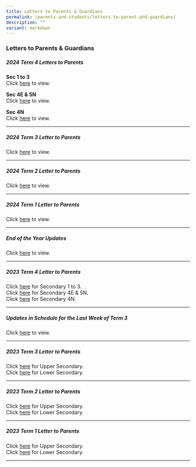 ```yaml
---
title: Letters to Parents & Guardians
permalink: /parents-and-students/letters-to-parent-and-guardians/
description: ""
variant: markdown
---
```

### Letters to Parents &amp; Guardians

##### 2024 Term 4 Letters to Parents

**Sec 1 to 3**
<br>
Click [here](/files/Letters%20to%20Parents%20&amp;%20Guardians/2024_Term_4_Letter__Sec_1_to_3_.pdf) to view.

**Sec 4E &amp; 5N**
<br>
Click [here](/files/Letters%20to%20Parents%20&amp;%20Guardians/SSS_2024_Term_4_Letter__Sec_4E5N_.pdf) to view.

**Sec 4N**
<br>
Click [here](/files/Letters%20to%20Parents%20&amp;%20Guardians/SSS_2024_Term_4_Letter__Sec_4N_.pdf) to view.

<hr>

##### 2024 Term 3 Letter to Parents

Click [here](/files/Letters%20to%20Parents%20&amp;%20Guardians/2024_Term_3_Letter_to_Parents_.pdf) to view.

<hr>

##### 2024 Term 2 Letter to Parents

Click [here](/files/Parents%20and%20Students/Letters%20to%20Parents%20&amp;%20Guardians/2024_Term_2_Letter_to_Parents.pdf) to view.

<hr>

##### 2024 Term 1 Letter to Parents

Click [here](/files/Letters%20to%20Parents%20&amp;%20Guardians/2024_Term_1_Letter_to_Parents.pdf) to view.

<hr>

##### End of the Year Updates

Click [here](/files/Letters%20to%20Parents%20&amp;%20Guardians/Letter_to_Parent__End_of_the_Year_Updates_.pdf) to view.

<hr>

##### 2023 Term 4 Letter to Parents

Click [here](/files/Parents%20and%20Students/Letters%20to%20Parents%20&amp;%20Guardians/2023%20term%204%20letter.pdf) for Secondary 1 to 3.<br>
Click [here](/files/Parents%20and%20Students/Letters%20to%20Parents%20&amp;%20Guardians/sss%202023%20term%204%20letter%20(sec%204e5n)%20.pdf) for Secondary 4E &amp; 5N.<br>
Click [here](/files/Parents%20and%20Students/Letters%20to%20Parents%20&amp;%20Guardians/sss%202023%20term%204%20letter%20(sec%204n)%20.pdf) for Secondary 4N.<br>

<hr>

##### Updates in Schedule for the Last Week of Term 3

Click [here](/files/Letters%20to%20Parents%20&amp;%20Guardians/2023%20term%203%20letter%20to%20parents%20(update%20in%20schedule%20for%20last%20week).pdf) to view.

<hr>

##### 2023 Term 3 Letter to Parents

Click [here](/files/Letters%20to%20Parents%20&amp;%20Guardians/2023%20term%203%20letter%20to%20parents%20(upper%20sec).pdf) for Upper Secondary.<br>
Click [here](/files/Letters%20to%20Parents%20&amp;%20Guardians/2023%20term%203%20letter%20to%20parents%20(lower%20sec).pdf) for Lower Secondary.

<hr>

##### 2023 Term 2 Letter to Parents

Click [here](/files/Letters%20to%20Parents%20&amp;%20Guardians/2023%20term%202%20letter%20to%20parents_upper%20sec.pdf) for Upper Secondary.<br>
Click [here](/files/Letters%20to%20Parents%20&amp;%20Guardians/2023%20term%202%20letter%20to%20parents_lower%20sec.pdf) for Lower Secondary.

<hr>

##### 2023 Term 1 Letter to Parents

Click [here](/files/Letters%20to%20Parents%20&amp;%20Guardians/Updated%202023%20Term%201%20Letter%20to%20Parents%20(Upper%20Secondary).pdf) for Upper Secondary.<br>
Click [here](/files/Letters%20to%20Parents%20&amp;%20Guardians/2023%20Term%201%20Letter%20to%20Parents%20(Lower%20Secondary).pdf) for Lower Secondary.

<hr>